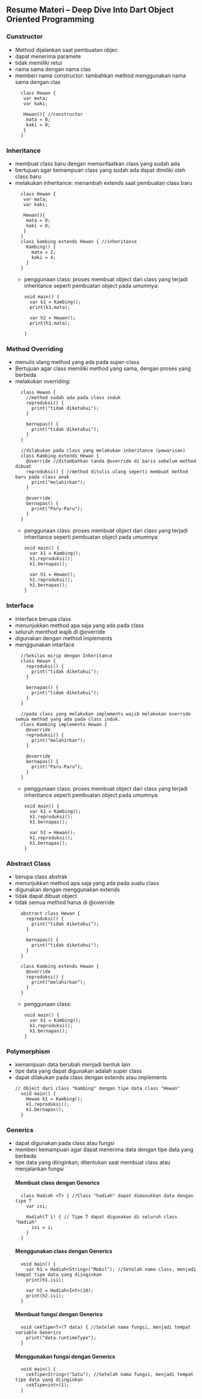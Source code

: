 ## Resume Materi – Deep Dive Into Dart Object Oriented Programming
### Cunstructor
  - Method dijalankan saat pembuatan objec
  - dapat menerima paramete
  - tidak memiliki retur
  - nama sama dengan nama clas
  - memberi nama constructor: tambahkan method menggunakan nama sama dengan clas
      ```
        class Hewan {
         var mata;
         var kaki;
         
         Hewan(){ //constructor
          mata = 0;
          kaki = 0;
         }
        }     
      ```
### Inheritance
  - membuat class baru dengan memanfaatkan class yang sudah ada
  - bertujuan agar kemampuan class yang sudah ada dapat dimiliki oleh class baru
  - melakukan inheritance: menambah extends saat pembuatan class baru
      ```
        class Hewan {
         var mata;
         var kaki;
         
         Hewan(){
          mata = 0;
          kaki = 0;
         }
        }
        class kambing extends Hewan { //inheritance
          Kambing() {
            mata = 2;
            kaki = 4;
          }
        }   
      ```
    - penggunaan class: proses membuat object dari class yang terjadi inheritance seperti pembuatan object pada umumnya:
      ```
      void main() {
        var k1 = Kambing();
        print(k1.mata);
        
        var h2 = Hewan();
        print(h1.mata);

      }
      ```

### Method Overriding
  - menulis ulang method yang ada pada super-class
  - Bertujuan agar class memiliki method yang sama, dengan proses yang berbeda
  - melakukan overriding:
    ```
      class Hewan {
        //method sudah ada pada class induk
        reproduksi() { 
          print("tidak diketahui");
        }

        bernapas() {
          print("tidak diketahui");
        }
      }

      //dilakukan pada class yang melakukan inheritance (pewarisan)
      class Kambing extends Hewan {
        @override //ditambahkan tanda @override di baris sebelum method dibuat
        reproduksi() { //method ditulis ulang seperti membuat method baru pada class anak
          print("melahirkan");
        }

        @override
        bernapas() {
          print("Paru-Paru");
        }
      }
      ```
    - penggunaan class: proses membuat object dari class yang terjadi inheritance seperti pembuatan object pada umumnya:
      ```
      void main() {
        var k1 = Kambing();
        k1.reproduksi();
        k1.bernapas();
        
        var h1 = Hewan();
        h1.reproduksi();
        h1.bernapas(); 
      }
      ```
### Interface
  - Interface berupa class
  - menunjukkan method apa saja yang ada pada class
  - seluruh menthod wajib di @override
  - digunakan dengan method implements
  - menggunakan intarface
    ```
      //Sekilas mirip dengan Inheritance 
      class Hewan {
        reproduksi() { 
          print("tidak diketahui");
        }

        bernapas() {
          print("tidak diketahui");
        }
      }

      //pada class yang melakukan implements wajib melakukan override semua method yang ada pada class induk.
      class Kambing implements Hewan {
        @override
        reproduksi() {
          print("melahirkan");
        }

        @override
        bernapas() {
          print("Paru-Paru");
        }
      }
      ```
    - penggunaan class: proses membuat object dari class yang terjadi inheritance seperti pembuatan object pada umumnya:
      ```
      void main() {
        var k1 = Kambing();
        k1.reproduksi();
        k1.bernapas();
        
        var h1 = Hewan();
        h1.reproduksi();
        h1.bernapas(); 
      }
      ```
### Abstract Class
  - berupa class abstrak
  - menunjukkan method apa saja yang ada pada suatu class
  - digunakan dengan menggunakan extends
  - tidak dapat dibuat object
  - tidak semua method harus di @override
    ```
      abstract class Hewan {
        reproduksi() { 
          print("tidak diketahui");
        }

        bernapas() {
          print("tidak diketahui");
        }
      }

      class Kambing extends Hewan {
        @override
        reproduksi() {
          print("melahirkan");
        }
      }
    ```
    - penggunaan class:
      ```
      void main() {
        var k1 = Kambing();
        k1.reproduksi();
        k1.bernapas();
      }
### Polymorphism
  - kemampuan data berubah menjadi bentuk lain
  - tipe data yang dapat digunakan adalah super class
  - dapat dilakukan pada class dengan extends atau implements
    ```
    // Object dari class "Kambing" dengan tipe data class "Hewan"
      void main() {
        Hewan k1 = Kambing();
        k1.reproduksi();
        k1.bernapas();
      }
    ```
### Generics
  - dapat digunakan pada class atau fungsi
  - memberi kemampuan agar dapat  menerima data dengan tipe data yang berbeda
  - tipe data yang diinginkan, ditentukan saat membuat class atau menjalankan fungsi
    #### Membuat class dengan Generics
      ```
        class Hadiah <T> { //Class "hadiah" dapat dimasukkan data dengan tipe T
          var isi;

          Hadiah(T i) { // Tipe T dapat digunakan di seluruh class "Hadiah"
            isi = i;
          }
        }
      ```
    #### Menggunakan class dengan Generics
      ```
        void main() {
          var h1 = Hadiah<String>("Mobil"); //Setelah nama class, menjadi tempat tipe data yang diinginkan
          print(h1.isi);

          var h2 = Hadiah<Int>(10);
          print(h2.isi);
        }
      ```
    #### Membuat fungsi dengan Generics
      ```
        void cekTipe<T>(T data) { //Setelah nama fungsi, menjadi tempat variable Generics
          print("data.runtimeType");
        }
      ```
    #### Menggunakan fungsi dengan Generics
      ```
        void main() {
          cekTipe<String>("Satu"); //Setelah nama fungsi, menjadi tempat tipe data yang diinginkan
          cekTipe<int>(1);
        }
      ```
